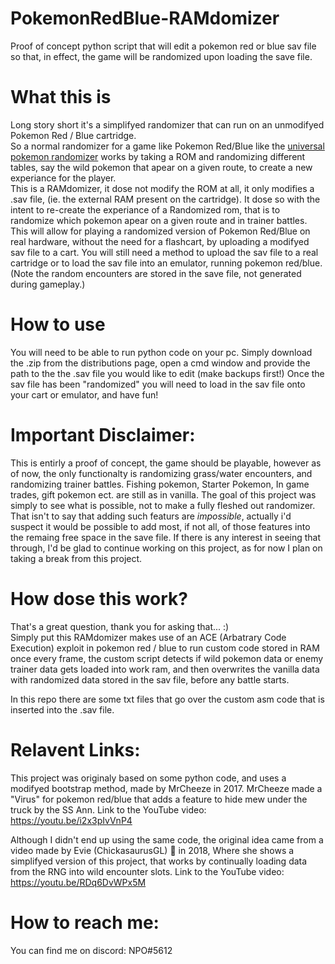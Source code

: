 # PokemonRedBlue-RAMdomizer
Proof of concept python script that will edit a pokemon red or blue sav file so that, in effect, the game will be randomized upon loading the save file.

# What this is
Long story short it's a simplifyed randomizer that can run on an unmodifyed Pokemon Red / Blue cartridge.  
So a normal randomizer for a game like Pokemon Red/Blue like the [universal pokemon randomizer]( https://github.com/Dabomstew/universal-pokemon-randomizer) works by taking a ROM and randomizing different tables, say the wild pokemon that apear on a given route, to create a new experiance for the player.  
This is a RAMdomizer, it dose not modify the ROM at all, it only modifies a .sav file, (ie. the external RAM present on the cartridge).
It dose so with the intent to re-create the experiance of a Randomized rom, that is to randomize which pokemon apear on a given route and in trainer battles.
This will allow for playing a randomized version of Pokemon Red/Blue on real hardware, without the need for a flashcart, by uploading a modifyed sav file to a cart.
You will still need a method to upload the sav file to a real cartridge or to load the sav file into an emulator, running pokemon red/blue.
(Note the random encounters are stored in the save file, not generated during gameplay.)

# How to use
You will need to be able to run python code on your pc. 
Simply download the .zip from the distributions page, 
open a cmd window and provide the path to the the .sav file you would like to edit (make backups first!)
Once the sav file has been "randomized" you will need to load in the sav file onto your cart or emulator, and have fun!

# Important Disclaimer:
This is entirly a proof of concept, the game should be playable, however as of now, the only functionalty is randomizing grass/water encounters, and randomizing trainer battles.
Fishing pokemon, Starter Pokemon, In game trades, gift pokemon ect. are still as in vanilla.
The goal of this project was simply to see what is possible, not to make a fully fleshed out randomizer.  
That isn't to say that adding such featurs are *impossible*, actually i'd suspect it would be possible to add most, if not all, of those features into the remaing free space in the save file. 
If there is any interest in seeing that through, I'd be glad to continue working on this project, as for now I plan on taking a break from this project.

# How dose this work?
That's a great question, thank you for asking that... :)  
Simply put this RAMdomizer makes use of an ACE (Arbatrary Code Execution) exploit in pokemon red / blue to run custom code stored in RAM once every frame, 
the custom script detects if wild pokemon data or enemy trainer data gets loaded into work ram, 
and then overwrites the vanilla data with randomized data stored in the sav file, before any battle starts.

In this repo there are some txt files that go over the custom asm code that is inserted into the .sav file.

# Relavent Links:

This project was originaly based on some python code, and uses a modifyed bootstrap method, made by MrCheeze in 2017.
MrCheeze made a "Virus" for pokemon red/blue that adds a feature to hide mew under the truck by the SS Ann.
Link to the YouTube video: 
https://youtu.be/i2x3pIvVnP4

Although I didn't end up using the same code, the original idea came from a video made by Evie (ChickasaurusGL) 🌺 in 2018,
Where she shows a simplifyed version of this project, that works by continually loading data from the RNG into wild encounter slots.
Link to the YouTube video:
https://youtu.be/RDq6DvWPx5M

# How to reach me:

You can find me on discord: NPO#5612













